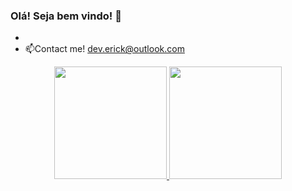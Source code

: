 ### Olá! Seja bem vindo! 👋

- 
- 📫Contact me! dev.erick@outlook.com


<div align="center">
  <a href="https://github.com/erickpcr">
  <img height="180em" src="https://github-readme-stats.vercel.app/api?username=erickpcr&show_icons=true&theme=dracula&include_all_commits=true&count_private=true"/>
  <img height="180em" src="https://github-readme-stats.vercel.app/api/top-langs/?username=erickpcr&layout=compact&langs_count=7&theme=dracula"/>
</div>
